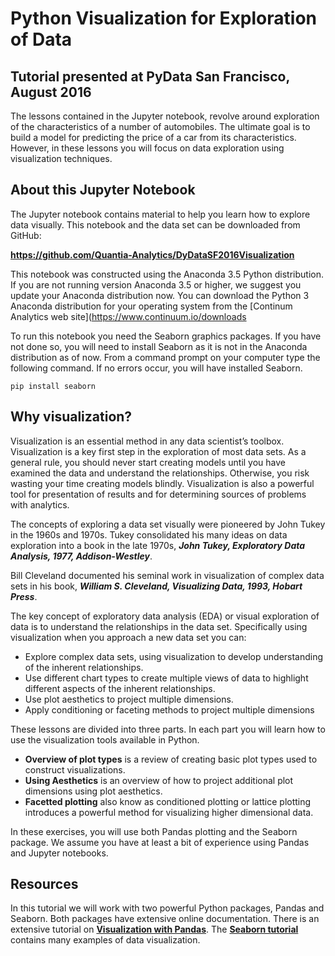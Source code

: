 # Python Visualization for Exploration of Data

## Tutorial presented at PyData San Francisco, August 2016  

The lessons contained in the Jupyter notebook, revolve around exploration of the characteristics of a number of automobiles. The ultimate goal is to build a model for predicting the price of a car from its characteristics. However, in these lessons you will focus on data exploration using visualization techniques. 

## About this Jupyter Notebook
The Jupyter notebook contains material to help you learn how to explore data visually. This notebook and the data set can be downloaded from GitHub:

**https://github.com/Quantia-Analytics/DyDataSF2016Visualization**  

This notebook was constructed using the Anaconda 3.5 Python distribution. If you are not running version Anaconda 3.5 or higher, we suggest you update your Anaconda distribution now.  You can download the Python 3 Anaconda distribution for your operating system from the [Continum Analytics web site](https://www.continuum.io/downloads

To run this notebook you need the Seaborn graphics packages. If you have not done so, you will need to install Seaborn as it is not in the Anaconda distribution as of now. From a command prompt on your computer type the following command. If no errors occur, you will have installed Seaborn.

``pip install seaborn``

## Why visualization?

Visualization is an essential method in any data scientist’s toolbox. Visualization is a key first step in the exploration of most data sets. As a general rule, you should never start creating models until you have examined the data and understand the relationships. Otherwise, you risk wasting your time creating models blindly. Visualization is also a powerful tool for presentation of results and for determining sources of problems with analytics. 

The concepts of exploring a data set visually were pioneered by John Tukey in the 1960s and 1970s. Tukey consolidated his many ideas on data exploration into a book in the late 1970s, ***John Tukey, Exploratory Data Analysis, 1977, Addison-Westley***.

Bill Cleveland documented his seminal work in visualization of complex data sets in his book, ***William S. Cleveland, Visualizing Data, 1993, Hobart Press***.

The key concept of exploratory data analysis (EDA) or visual exploration of data is to understand the relationships in the data set. Specifically using visualization when you approach a new data set you can:

- Explore complex data sets, using visualization to develop understanding of the inherent relationships.
- Use different chart types to create multiple views of data to highlight different aspects of the inherent relationships.
- Use plot aesthetics to project multiple dimensions. 
- Apply conditioning or faceting methods to project multiple dimensions



These lessons are divided into three parts. In each part you will learn how to use the visualization tools available in Python.

- **Overview of plot types** is a review of creating basic plot types used to construct visualizations.
- **Using Aesthetics** is an overview of how to project additional plot dimensions using plot aesthetics.
- **Facetted plotting** also know as conditioned plotting or lattice plotting introduces a powerful method for visualizing higher dimensional data. 

In these exercises, you will use both Pandas plotting and the Seaborn package. We assume you have at least a bit of experience using Pandas and Jupyter notebooks.  


## Resources

In this tutorial we will work with two powerful Python packages, Pandas and Seaborn. Both packages have extensive online documentation. There is an extensive tutorial on [**Visualization with Pandas**](http://pandas.pydata.org/pandas-docs/version/0.18.0/visualization.html).  The [**Seaborn tutorial**](https://stanford.edu/~mwaskom/software/seaborn/tutorial.html) contains many examples of data visualization. 
